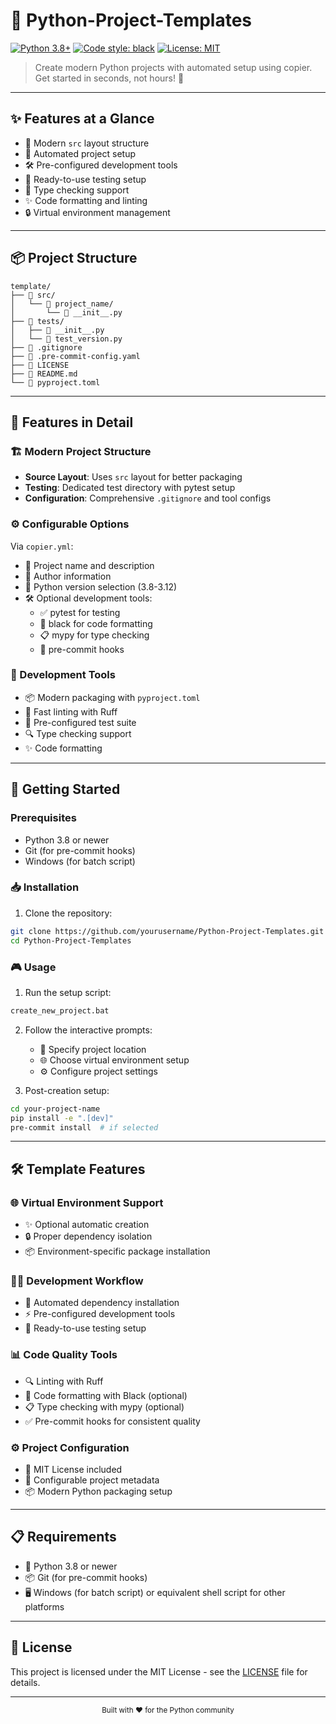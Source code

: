 # 🐍 Python-Project-Templates

[![Python 3.8+](https://img.shields.io/badge/python-3.8+-blue.svg)](https://www.python.org/downloads/)
[![Code style: black](https://img.shields.io/badge/code%20style-black-000000.svg)](https://github.com/psf/black)
[![License: MIT](https://img.shields.io/badge/License-MIT-yellow.svg)](https://opensource.org/licenses/MIT)

> Create modern Python projects with automated setup using copier. Get started in seconds, not hours! 🚀

---

## ✨ Features at a Glance

- 📁 Modern `src` layout structure
- 🔧 Automated project setup
- 🛠️ Pre-configured development tools
- 🧪 Ready-to-use testing setup
- 📝 Type checking support
- ✨ Code formatting and linting
- 🔒 Virtual environment management

---

## 📦 Project Structure

```plaintext
template/
├── 📁 src/
│   └── 📁 project_name/
│       └── 📄 __init__.py
├── 📁 tests/
│   ├── 📄 __init__.py
│   └── 📄 test_version.py
├── 📄 .gitignore
├── 📄 .pre-commit-config.yaml
├── 📄 LICENSE
├── 📄 README.md
└── 📄 pyproject.toml
```

---

## 🎯 Features in Detail

### 🏗️ Modern Project Structure
- **Source Layout**: Uses `src` layout for better packaging
- **Testing**: Dedicated test directory with pytest setup
- **Configuration**: Comprehensive `.gitignore` and tool configs

### ⚙️ Configurable Options
Via `copier.yml`:
- 📝 Project name and description
- 👤 Author information
- 🐍 Python version selection (3.8-3.12)
- 🛠️ Optional development tools:
  - ✅ pytest for testing
  - 🎨 black for code formatting
  - 📋 mypy for type checking
  - 🔄 pre-commit hooks

### 🔧 Development Tools
- 📦 Modern packaging with `pyproject.toml`
- 🚀 Fast linting with Ruff
- 🧪 Pre-configured test suite
- 🔍 Type checking support
- ✨ Code formatting

---

## 🚀 Getting Started

### Prerequisites

- Python 3.8 or newer
- Git (for pre-commit hooks)
- Windows (for batch script)

### 📥 Installation

1. Clone the repository:
```bash
git clone https://github.com/yourusername/Python-Project-Templates.git
cd Python-Project-Templates
```

### 🎮 Usage

1. Run the setup script:
```bash
create_new_project.bat
```

2. Follow the interactive prompts:
   - 📂 Specify project location
   - 🌐 Choose virtual environment setup
   - ⚙️ Configure project settings

3. Post-creation setup:
```bash
cd your-project-name
pip install -e ".[dev]"
pre-commit install  # if selected
```

---

## 🛠️ Template Features

### 🌐 Virtual Environment Support
- ✨ Optional automatic creation
- 🔒 Proper dependency isolation
- 📦 Environment-specific package installation

### 👨‍💻 Development Workflow
- 🔄 Automated dependency installation
- ⚡ Pre-configured development tools
- 🧪 Ready-to-use testing setup

### 📊 Code Quality Tools
- 🔍 Linting with Ruff
- 🎨 Code formatting with Black (optional)
- 📋 Type checking with mypy (optional)
- ✅ Pre-commit hooks for consistent quality

### ⚙️ Project Configuration
- 📜 MIT License included
- 🔧 Configurable project metadata
- 📦 Modern Python packaging setup

---

## 📋 Requirements

- 🐍 Python 3.8 or newer
- 📦 Git (for pre-commit hooks)
- 🖥️ Windows (for batch script) or equivalent shell script for other platforms

---

## 📄 License

This project is licensed under the MIT License - see the [LICENSE](LICENSE) file for details.

---

<div align="center">
  <sub>Built with ❤️ for the Python community</sub>
</div>